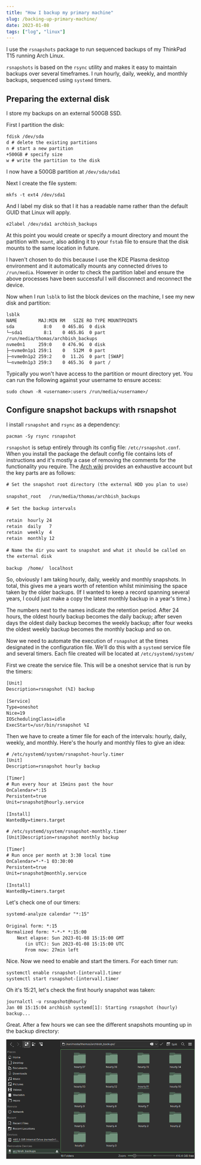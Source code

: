 ```yaml
---
title: "How I backup my primary machine"
slug: /backing-up-primary-machine/
date: 2023-01-08
tags: ["log", "linux"]
---
```


I use the `rsnapshots` package to run sequenced backups of my ThinkPad T15
running Arch Linux.

`rsnapshots` is based on the `rsync` utility and makes it easy to maintain
backups over several timeframes. I run hourly, daily, weekly, and monthly
backups, sequenced using `systemd` timers.

## Preparing the external disk

I store my backups on an external 500GB SSD.

First I partition the disk:

```
fdisk /dev/sda
d # delete the existing partitions
n # start a new partition
+500GB # specify size
w # write the partition to the disk
```

I now have a 500GB partition at `/dev/sda/sda1`

Next I create the file system:

```
mkfs -t ext4 /dev/sda1
```

And I label my disk so that I it has a readable name rather than the default
GUID that Linux will apply.

```
e2label /dev/sda1 archbish_backups
```

At this point you would create or specify a mount directory and mount the
partition with `mount`, also adding it to your `fstab` file to ensure that the
disk mounts to the same location in future.

I haven't chosen to do this because I use the KDE Plasma desktop environment and
it automatically mounts any connected drives to `/run/media`. However in order
to check the partition label and ensure the above processes have been successful
I will disconnect and reconnect the device.

Now when I run `lsblk` to list the block devices on the machine, I see my new
disk and partition:

```
lsblk
NAME        MAJ:MIN RM   SIZE RO TYPE MOUNTPOINTS
sda           8:0    0 465.8G  0 disk
└─sda1        8:1    0 465.8G  0 part /run/media/thomas/archbish_backups
nvme0n1     259:0    0 476.9G  0 disk
├─nvme0n1p1 259:1    0   512M  0 part
├─nvme0n1p2 259:2    0  11.2G  0 part [SWAP]
└─nvme0n1p3 259:3    0 465.3G  0 part /
```

Typically you won't have access to the partition or mount directory yet. You can
run the following against your username to ensure access:

```
sudo chown -R <username>:users /run/media/<username>/
```

## Configure snapshot backups with rsnapshot

I install `rsnapshot` and `rsync` as a dependency:

```
pacman -Sy rsync rsnapshot
```

`rsnapshot` is setup entirely through its config file: `/etc/rsnapshot.conf`.
When you install the package the default config file contains lots of
instructions and it's mostly a case of removing the comments for the
functionality you require. The
[Arch wiki](https://wiki.archlinux.org/title/rsnapshot) provides an exhaustive
account but the key parts are as follows:

```
# Set the snapshot root directory (the external HDD you plan to use)

snapshot_root   /run/media/thomas/archbish_backups

# Set the backup intervals

retain  hourly 24
retain  daily   7
retain  weekly  4
retain  monthly 12

# Name the dir you want to snapshot and what it should be called on the external disk

backup  /home/  localhost
```

So, obviously I am taking hourly, daily, weekly and monthly snapshots. In total,
this gives me a years worth of retention whilst minimising the space taken by
the older backups. (If I wanted to keep a record spanning several years, I could
just make a copy the latest monthly backup in a year's time.)

The numbers next to the names indicate the retention period. After 24 hours, the
oldest hourly backup becomes the daily backup; after seven days the oldest daily
backup becomes the weekly backup; after four weeks the oldest weekly backup
becomes the monthly backup and so on.

Now we need to automate the execution of `rsnapshot` at the times designated in
the configuration file. We'll do this with a `systemd` service file and several
timers. Each file created will be located at `/etc/systemd/system/`

First we create the service file. This will be a oneshot service that is run by
the timers:

```
[Unit]
Description=rsnapshot (%I) backup

[Service]
Type=oneshot
Nice=19
IOSchedulingClass=idle
ExecStart=/usr/bin/rsnapshot %I
```

Then we have to create a timer file for each of the intervals: hourly, daily,
weekly, and monthly. Here's the hourly and monthly files to give an idea:

```
# /etc/systemd/system/rsnapshot-hourly.timer
[Unit]
Description=rsnapshot hourly backup

[Timer]
# Run every hour at 15mins past the hour
OnCalendar=*:15
Persistent=true
Unit=rsnapshot@hourly.service

[Install]
WantedBy=timers.target
```

```
# /etc/systemd/system/rsnapshot-monthly.timer
[Unit]Description=rsnapshot monthly backup

[Timer]
# Run once per month at 3:30 local time
OnCalendar=*-*-1 03:30:00
Persistent=true
Unit=rsnapshot@monthly.service

[Install]
WantedBy=timers.target
```

Let's check one of our timers:

```
systemd-analyze calendar "*:15"

Original form: *:15
Normalized form: *-*-* *:15:00
    Next elapse: Sun 2023-01-08 15:15:00 GMT
       (in UTC): Sun 2023-01-08 15:15:00 UTC
       From now: 27min left
```

Nice. Now we need to enable and start the timers. For each timer run:

```
systemctl enable rsnapshot-[interval].timer
systemctl start rsnapshot-[interval].timer
```

Oh it's 15:21, let's check the first hourly snapshot was taken:

```
journalctl -u rsnapshot@hourly
Jan 08 15:15:04 archbish systemd[1]: Starting rsnapshot (hourly) backup...
```

Great. After a few hours we can see the different snapshots mounting up in the
backup directory:

![](img/rnapshot-dolphin-file-viewr.png)
